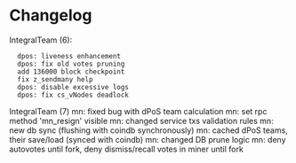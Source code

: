 Changelog
=========

IntegralTeam (6):

      dpos: liveness enhancement
      dpos: fix old votes pruning
      add 136000 block checkpoint
      fix z_sendmany help
      dpos: disable excessive logs
      dpos: fix cs_vNodes deadlock

IntegralTeam (7)
      mn: fixed bug with dPoS team calculation
      mn: set rpc method 'mn_resign' visible
      mn: changed service txs validation rules
      mn: new db sync (flushing with coindb synchronously) 
      mn: cached dPoS teams, their save/load (synced with coindb)
      mn: changed DB prune logic 
      mn: deny autovotes until fork, deny dismiss/recall votes in miner until fork